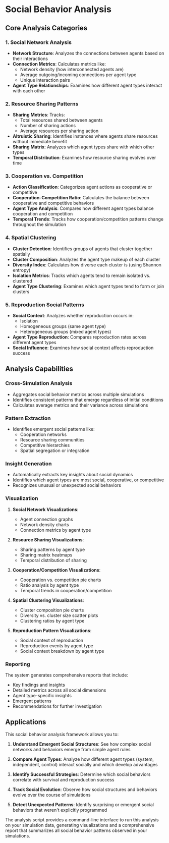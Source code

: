 # Social Behavior Analysis

## Core Analysis Categories

### 1. Social Network Analysis
- **Network Structure**: Analyzes the connections between agents based on their interactions
- **Connection Metrics**: Calculates metrics like:
  - Network density (how interconnected agents are)
  - Average outgoing/incoming connections per agent type
  - Unique interaction pairs
- **Agent Type Relationships**: Examines how different agent types interact with each other

### 2. Resource Sharing Patterns
- **Sharing Metrics**: Tracks:
  - Total resources shared between agents
  - Number of sharing actions
  - Average resources per sharing action
- **Altruistic Sharing**: Identifies instances where agents share resources without immediate benefit
- **Sharing Matrix**: Analyzes which agent types share with which other types
- **Temporal Distribution**: Examines how resource sharing evolves over time

### 3. Cooperation vs. Competition
- **Action Classification**: Categorizes agent actions as cooperative or competitive
- **Cooperation-Competition Ratio**: Calculates the balance between cooperative and competitive behaviors
- **Agent Type Analysis**: Compares how different agent types balance cooperation and competition
- **Temporal Trends**: Tracks how cooperation/competition patterns change throughout the simulation

### 4. Spatial Clustering
- **Cluster Detection**: Identifies groups of agents that cluster together spatially
- **Cluster Composition**: Analyzes the agent type makeup of each cluster
- **Diversity Index**: Calculates how diverse each cluster is (using Shannon entropy)
- **Isolation Metrics**: Tracks which agents tend to remain isolated vs. clustered
- **Agent Type Clustering**: Examines which agent types tend to form or join clusters

### 5. Reproduction Social Patterns
- **Social Context**: Analyzes whether reproduction occurs in:
  - Isolation
  - Homogeneous groups (same agent type)
  - Heterogeneous groups (mixed agent types)
- **Agent Type Reproduction**: Compares reproduction rates across different agent types
- **Social Influence**: Examines how social context affects reproduction success

## Analysis Capabilities

### Cross-Simulation Analysis
- Aggregates social behavior metrics across multiple simulations
- Identifies consistent patterns that emerge regardless of initial conditions
- Calculates average metrics and their variance across simulations

### Pattern Extraction
- Identifies emergent social patterns like:
  - Cooperation networks
  - Resource sharing communities
  - Competitive hierarchies
  - Spatial segregation or integration

### Insight Generation
- Automatically extracts key insights about social dynamics
- Identifies which agent types are most social, cooperative, or competitive
- Recognizes unusual or unexpected social behaviors

### Visualization
1. **Social Network Visualizations**:
   - Agent connection graphs
   - Network density charts
   - Connection metrics by agent type

2. **Resource Sharing Visualizations**:
   - Sharing patterns by agent type
   - Sharing matrix heatmaps
   - Temporal distribution of sharing

3. **Cooperation/Competition Visualizations**:
   - Cooperation vs. competition pie charts
   - Ratio analysis by agent type
   - Temporal trends in cooperation/competition

4. **Spatial Clustering Visualizations**:
   - Cluster composition pie charts
   - Diversity vs. cluster size scatter plots
   - Clustering ratios by agent type

5. **Reproduction Pattern Visualizations**:
   - Social context of reproduction
   - Reproduction events by agent type
   - Social context breakdown by agent type

### Reporting
The system generates comprehensive reports that include:
- Key findings and insights
- Detailed metrics across all social dimensions
- Agent type-specific insights
- Emergent patterns
- Recommendations for further investigation

## Applications

This social behavior analysis framework allows you to:

1. **Understand Emergent Social Structures**: See how complex social networks and behaviors emerge from simple agent rules

2. **Compare Agent Types**: Analyze how different agent types (system, independent, control) interact socially and which develop advantages

3. **Identify Successful Strategies**: Determine which social behaviors correlate with survival and reproduction success

4. **Track Social Evolution**: Observe how social structures and behaviors evolve over the course of simulations

5. **Detect Unexpected Patterns**: Identify surprising or emergent social behaviors that weren't explicitly programmed

The analysis script provides a command-line interface to run this analysis on your simulation data, generating visualizations and a comprehensive report that summarizes all social behavior patterns observed in your simulations.
